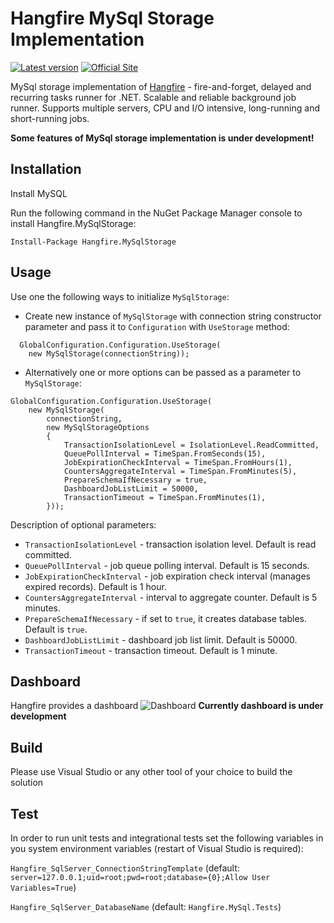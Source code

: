 # Hangfire MySql Storage Implementation
[![Latest version](https://img.shields.io/badge/nuget-v0.4.0-blue.svg)](https://www.nuget.org/packages/Hangfire.MySqlStorage/) 
[![Official Site](https://img.shields.io/badge/site-hangfire.io-blue.svg)](http://hangfire.io)

MySql storage implementation of [Hangfire](http://hangfire.io/) - fire-and-forget, delayed and recurring tasks runner for .NET. Scalable and reliable background job runner. Supports multiple servers, CPU and I/O intensive, long-running and short-running jobs.

**Some features of MySql storage implementation is under development!**

## Installation
Install MySQL

Run the following command in the NuGet Package Manager console to install Hangfire.MySqlStorage:

```
Install-Package Hangfire.MySqlStorage
```

## Usage

Use one the following ways to initialize `MySqlStorage`: 
- Create new instance of `MySqlStorage` with connection string constructor parameter and pass it to `Configuration` with `UseStorage` method:
```
  GlobalConfiguration.Configuration.UseStorage(
    new MySqlStorage(connectionString));
```
- Alternatively one or more options can be passed as a parameter to `MySqlStorage`:
```
GlobalConfiguration.Configuration.UseStorage(
    new MySqlStorage(
        connectionString, 
        new MySqlStorageOptions
        {
            TransactionIsolationLevel = IsolationLevel.ReadCommitted,
            QueuePollInterval = TimeSpan.FromSeconds(15),
            JobExpirationCheckInterval = TimeSpan.FromHours(1),
            CountersAggregateInterval = TimeSpan.FromMinutes(5),
            PrepareSchemaIfNecessary = true,
            DashboardJobListLimit = 50000,
            TransactionTimeout = TimeSpan.FromMinutes(1),
        }));
```
Description of optional parameters:
- `TransactionIsolationLevel` - transaction isolation level. Default is read committed.
- `QueuePollInterval` - job queue polling interval. Default is 15 seconds.
- `JobExpirationCheckInterval` - job expiration check interval (manages expired records). Default is 1 hour.
- `CountersAggregateInterval` - interval to aggregate counter. Default is 5 minutes.
- `PrepareSchemaIfNecessary` - if set to `true`, it creates database tables. Default is `true`.
- `DashboardJobListLimit` - dashboard job list limit. Default is 50000.
- `TransactionTimeout` - transaction timeout. Default is 1 minute.

## Dashboard
Hangfire provides a dashboard
![Dashboard](https://camo.githubusercontent.com/f263ab4060a09e4375cc4197fb5bfe2afcacfc20/687474703a2f2f68616e67666972652e696f2f696d672f75692f64617368626f6172642d736d2e706e67)
**Currently dashboard is under development**

## Build
Please use Visual Studio or any other tool of your choice to build the solution

## Test
In order to run unit tests and integrational tests set the following variables in you system environment variables (restart of Visual Studio is required):

`Hangfire_SqlServer_ConnectionStringTemplate` (default: `server=127.0.0.1;uid=root;pwd=root;database={0};Allow User Variables=True`)

`Hangfire_SqlServer_DatabaseName` (default: `Hangfire.MySql.Tests`)


